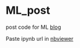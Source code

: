 # ML_post
post code for ML [blog](http://linchrisdeng.github.io)

Paste ipynb url in [nbviewer](https://nbviewer.jupyter.org/)



